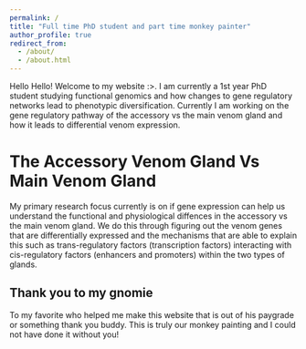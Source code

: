 ```yaml
---
permalink: /
title: "Full time PhD student and part time monkey painter"
author_profile: true
redirect_from: 
  - /about/
  - /about.html
---
```


Hello Hello! Welcome to my website :>. I am currently a 1st year PhD student studying functional genomics and how changes to gene regulatory networks lead to phenotypic diversification. Currently I am working on the gene regulatory pathway of the accessory vs the main venom gland and how it leads to differential venom expression.

The Accessory Venom Gland Vs Main Venom Gland
======
My primary research focus currently is on if gene expression can help us understand the functional and physiological diffences in the accessory vs the main venom gland. We do this through figuring out the venom genes that are differentially expressed and the mechanisms that are able to explain this such as trans-regulatory factors (transcription factors) interacting with cis-regulatory factors (enhancers and promoters) within the two types of glands. 


Thank you to my gnomie
------

To my favorite who helped me make this website that is out of his paygrade or something thank you buddy. This is truly our monkey painting and I could not have done it without you!

